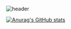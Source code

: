 ![header](https://capsule-render.vercel.app/api?type=soft&&color=57b3fe&height=150&section=header&text=Minkyu's%20GitHub&fontSize=70&fontColor=ffffff&animation=twinkling)

[![Anurag's GitHub stats](https://github-readme-stats.vercel.app/api?username=M1nkyu)](https://github.com/anuraghazra/github-readme-stats&show_icons=true&count_private=true&hide=contribs,prs&title_color=57b3fe&hide_border=false)



